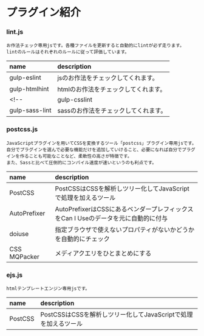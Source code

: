 # プラグイン紹介

### lint.js

```
お作法チェック専用jsです。各種ファイルを更新すると自動的にlintが必ず走ります。
lintのルールはそれぞれのルールに従って評価しています。
```

| name | description |
|:-----------|:------------|
| gulp-eslint       | jsのお作法をチェックしてくれます。 |
| gulp-htmlhint       | htmlのお作法をチェックしてくれます。 |
<!-- | gulp-csslint       | cssのお作法をチェックしてくれます。 |
| gulp-sass-lint       | sassのお作法をチェックしてくれます。 | -->

### postcss.js

```
JavaScriptプラグインを用いてCSSを変換するツール「postcss」プラグイン専用jsです。
自分でプラグインを選んで必要な機能だけを追加していけること、必要になれば自分でプラグインを作ることも可能なことなど、柔軟性の高さが特徴です。
また、Sassと比べて圧倒的にコンパイル速度が速いというのも利点です。
```

| name | description |
|:-----------|:------------|
| PostCSS       | PostCSSはCSSを解析しツリー化してJavaScriptで処理を加えるツール |
| AutoPrefixer       | AutoPrefixerはCSSにあるベンダープレフィックスをCan I Useのデータを元に自動的に付与 |
| doiuse       | 指定ブラウザで使えないプロパティがないかどうかを自動的にチェック |
| CSS MQPacker       | メディアクエリをひとまとめにする |

### ejs.js

```
htmlテンプレートエンジン専用jsです。
```

| name | description |
|:-----------|:------------|
| PostCSS       | PostCSSはCSSを解析しツリー化してJavaScriptで処理を加えるツール |
